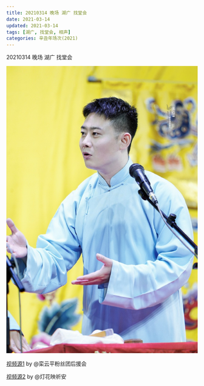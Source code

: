 ```yaml
---
title: 20210314 晚场 湖广 找堂会 
date: 2021-03-14
updated: 2021-03-14
tags: [湖广, 找堂会, 相声] 
categories: 辛丑年场次(2021)
---
```

20210314 晚场 湖广 找堂会 

![](https://raw.githubusercontent.com/rhenginium/image/main/007aVJ83ly1goki0ztenzj31og2ioe83.jpg)

[视频源1](https://m.weibo.cn/6574451359/4614943880253305) by @栾云平粉丝团后援会

[视频源2](https://m.weibo.cn/status/4614787147767586?)  by @灯花映祈安